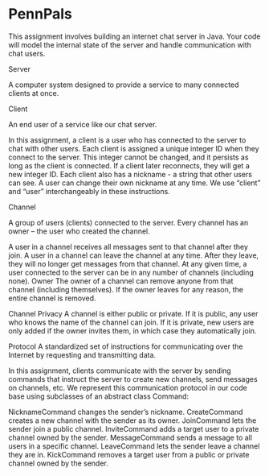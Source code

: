 # PennPals

This assignment involves building an internet chat server in Java. Your code will model the internal state of the server and handle communication with chat users.

Server

A computer system designed to provide a service to many connected clients at once.

Client

An end user of a service like our chat server.

In this assignment, a client is a user who has connected to the server to chat with other users.
Each client is assigned a unique integer ID when they connect to the server. This integer cannot be changed, and it persists as long as the client is connected. If a client later reconnects, they will get a new integer ID.
Each client also has a nickname - a string that other users can see. A user can change their own nickname at any time.
We use “client” and “user” interchangeably in these instructions.

Channel

A group of users (clients) connected to the server. Every channel has an owner – the user who created the channel.

A user in a channel receives all messages sent to that channel after they join.
A user in a channel can leave the channel at any time. After they leave, they will no longer get messages from that channel.
At any given time, a user connected to the server can be in any number of channels (including none).
Owner
The owner of a channel can remove anyone from that channel (including themselves). If the owner leaves for any reason, the entire channel is removed.

Channel Privacy
A channel is either public or private. If it is public, any user who knows the name of the channel can join. If it is private, new users are only added if the owner invites them, in which case they automatically join.

Protocol
A standardized set of instructions for communicating over the Internet by requesting and transmitting data.

In this assignment, clients communicate with the server by sending commands that instruct the server to create new channels, send messages on channels, etc. We represent this communication protocol in our code base using subclasses of an abstract class Command:

NicknameCommand changes the sender’s nickname.
CreateCommand creates a new channel with the sender as its owner.
JoinCommand lets the sender join a public channel.
InviteCommand adds a target user to a private channel owned by the sender.
MessageCommand sends a message to all users in a specific channel.
LeaveCommand lets the sender leave a channel they are in.
KickCommand removes a target user from a public or private channel owned by the sender.
